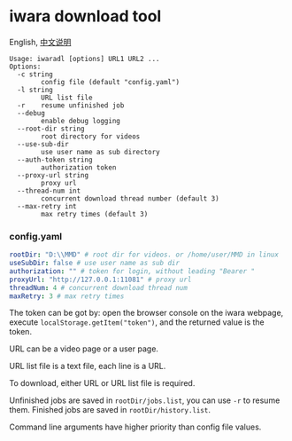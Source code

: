 # iwara download tool

English, [中文说明](readme.zh_CN.md)

```shell
Usage: iwaradl [options] URL1 URL2 ...
Options:
  -c string
        config file (default "config.yaml")
  -l string
        URL list file
  -r    resume unfinished job
  --debug
        enable debug logging
  --root-dir string
        root directory for videos
  --use-sub-dir
        use user name as sub directory
  --auth-token string
        authorization token
  --proxy-url string
        proxy url
  --thread-num int
        concurrent download thread number (default 3)
  --max-retry int
        max retry times (default 3)
```

### config.yaml

```yaml
rootDir: "D:\\MMD" # root dir for videos. or /home/user/MMD in linux
useSubDir: false # use user name as sub dir
authorization: "" # token for login, without leading "Bearer "
proxyUrl: "http://127.0.0.1:11081" # proxy url
threadNum: 4 # concurrent download thread num
maxRetry: 3 # max retry times
```

The token can be got by: open the browser console on the iwara webpage, execute `localStorage.getItem("token")`, and the returned value is the token.

URL can be a video page or a user page.

URL list file is a text file, each line is a URL.

To download, either URL or URL list file is required.

Unfinished jobs are saved in `rootDir/jobs.list`, you can use `-r` to resume them.
Finished jobs are saved in `rootDir/history.list`.

Command line arguments have higher priority than config file values.